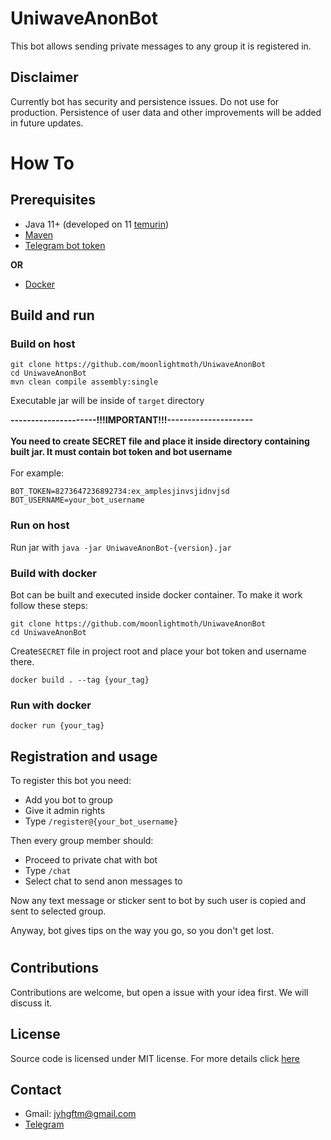 
# UniwaveAnonBot
This bot allows sending private messages to any group it is registered in.

## Disclaimer
Currently bot has security and persistence issues. Do not use for production.
Persistence of user data and other improvements will be added in future updates.


# How To


## Prerequisites

* Java 11+ (developed on 11 [temurin](https://adoptium.net/temurin/releases/?version=11))
* [Maven](https://maven.apache.org/)
* [Telegram bot token](https://core.telegram.org/bots)

<b>OR </b>

* [Docker](https://www.docker.com/)

## Build and run

### Build on host

```
git clone https://github.com/moonlightmoth/UniwaveAnonBot
cd UniwaveAnonBot
mvn clean compile assembly:single
```
Executable jar will be inside of `target` directory

<b>---------------------!!!IMPORTANT!!!--------------------- <br> <br>
You need to create SECRET file and place it inside 
directory containing built jar. 
It must contain bot token and bot username</b>
<br><br>
For example: 
```
BOT_TOKEN=8273647236892734:ex_amplesjinvsjidnvjsd
BOT_USERNAME=your_bot_username
```


### Run on host

Run jar with `java -jar UniwaveAnonBot-{version}.jar`


### Build with docker

Bot can be built and executed inside docker container. To make it work follow these steps:
```
git clone https://github.com/moonlightmoth/UniwaveAnonBot
cd UniwaveAnonBot
```

Create`SECRET` file in project root and place your bot token and username there.

```
docker build . --tag {your_tag}
```

### Run with docker

```
docker run {your_tag}
```

## Registration and usage

To register this bot you need:
* Add you bot to group
* Give it admin rights
* Type `/register@{your_bot_username}`

Then every group member should:
* Proceed to private chat with bot
* Type `/chat`
* Select chat to send anon messages to

Now any text message or sticker sent to bot by such user is copied and sent to selected group.

Anyway, bot gives tips on the way you go, so you don't get lost.

# 

## Contributions

Contributions are welcome, but open a issue with your idea first. We will discuss it.

## License
Source code is licensed under MIT license. For more details click [here](https://github.com/moonlightMoth/UniwaveAnonBot/blob/main/LICENSE)

## Contact
* Gmail: jyhgftm@gmail.com
* [Telegram](https://t.me/moonlightmoth)

